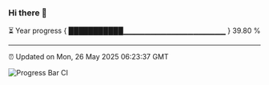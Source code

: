 ### Hi there 👋

⏳ Year progress { ███████████▁▁▁▁▁▁▁▁▁▁▁▁▁▁▁▁▁▁▁ } 39.80 %

---

⏰ Updated on Mon, 26 May 2025 06:23:37 GMT

![Progress Bar CI](https://github.com/liununu/liununu/workflows/Progress%20Bar%20CI/badge.svg)
